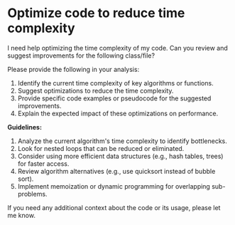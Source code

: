 # Optimize code to reduce time complexity

I need help optimizing the time complexity of my code. Can you review and suggest improvements for the following class/file?



Please provide the following in your analysis:

1. Identify the current time complexity of key algorithms or functions.
2. Suggest optimizations to reduce the time complexity.
3. Provide specific code examples or pseudocode for the suggested improvements.
4. Explain the expected impact of these optimizations on performance.

**Guidelines:**
1. Analyze the current algorithm's time complexity to identify bottlenecks.
2. Look for nested loops that can be reduced or eliminated.
3. Consider using more efficient data structures (e.g., hash tables, trees) for faster access.
4. Review algorithm alternatives (e.g., use quicksort instead of bubble sort).
5. Implement memoization or dynamic programming for overlapping sub-problems.

If you need any additional context about the code or its usage, please let me know.